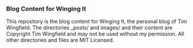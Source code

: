 ### Blog Content for Winging It
This repository is the blog content for Winging It, the personal blog of Tim Wingfield. The directories _posts/ and images/ and their content are Copyright Tim Wingfield and may not be used without my permission. All other directories and files are MIT Licensed.
